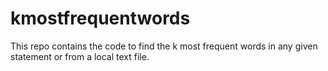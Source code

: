 # kmostfrequentwords

This repo contains the code to find the k most frequent words in any given statement or from a local text file.
